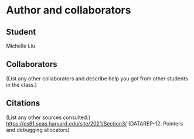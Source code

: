 Author and collaborators
========================

Student
-------
Michelle Liu


Collaborators
-------------
(List any other collaborators and describe help you got from other students
in the class.)



Citations
---------
(List any other sources consulted.)
https://cs61.seas.harvard.edu/site/2021/Section3/ (DATAREP-12. Pointers and debugging allocators)
